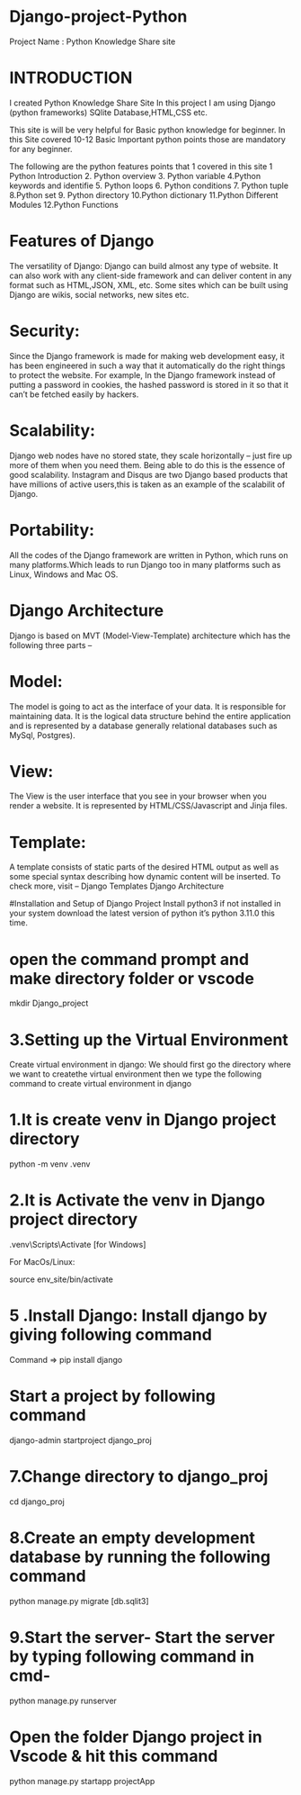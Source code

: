 # Django-project-Python

Project Name : Python Knowledge Share site

# INTRODUCTION

I created Python Knowledge Share Site In this project I am using Django (python frameworks) SQlite Database,HTML,CSS etc.

This site is will be very helpful for Basic python knowledge for beginner. In this Site covered 10-12 Basic Important python points those are mandatory for any beginner.

The following are the python features points that 1 covered in this site
1 Python Introduction 
2. Python overview 
3. Python variable 
4.Python keywords and identifie 
5. Python loops 
6. Python conditions 
7. Python tuple 
8.Python set
9. Python directory 
10.Python dictionary 
11.Python Different Modules 
12.Python Functions

# Features of Django
The versatility of Django: Django can build almost any type of website. It can also work with any client-side framework and can deliver content in any format such as HTML,JSON, XML, etc. Some sites which can be built using Django are wikis, social networks, new sites etc.

# Security:
Since the Django framework is made for making web development easy, it has been engineered in such a way that it automatically do the right things to protect the website. For example, In the Django framework instead of putting a password in cookies, the hashed password is stored in it so that it can’t be fetched easily by hackers.

# Scalability:
Django web nodes have no stored state, they scale horizontally – just fire up more of them when you need them. Being able to do this is the essence of good scalability. Instagram and Disqus are two Django based products that have millions of active users,this is taken as an example of the scalabilit of Django.

# Portability:
All the codes of the Django framework are written in Python, which runs on many platforms.Which leads to run Django too in many platforms such as Linux, Windows and Mac OS.

# Django Architecture
Django is based on MVT (Model-View-Template) architecture which has the following three parts –

# Model:
The model is going to act as the interface of your data. It is responsible for maintaining data. It is the logical data structure behind the entire application and is represented by a database generally relational databases such as MySql, Postgres).

# View:
The View is the user interface that you see in your browser when you render a website. It is represented by HTML/CSS/Javascript and Jinja files.

# Template:
A template consists of static parts of the desired HTML output as well as some special syntax describing how dynamic content will be inserted. To check more, visit – Django Templates Django Architecture

#Installation and Setup of Django Project
Install python3 if not installed in your system download the latest version of python it’s python 3.11.0 this time.

# open the command prompt and make directory folder or vscode

mkdir Django_project

# 3.Setting up the Virtual Environment
Create virtual environment in django: We should first go the directory where we want to createthe virtual environment then we type the following command to create virtual environment in django

# 1.It is create venv in Django project directory

python -m venv .venv

# 2.It is Activate the venv in Django project directory

.venv\Scripts\Activate [for Windows]

For MacOs/Linux:

source env_site/bin/activate

# 5 .Install Django: Install django by giving following command

Command => pip install django

# Start a project by following command

django-admin startproject django_proj

# 7.Change directory to django_proj

cd django_proj

# 8.Create an empty development database by running the following command

python manage.py migrate [db.sqlit3]

# 9.Start the server- Start the server by typing following command in cmd-

python manage.py runserver

# Open the folder Django project in Vscode & hit this command

python manage.py startapp projectApp
